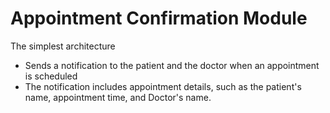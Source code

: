 # Appointment Confirmation Module

The simplest architecture

* Sends a notification to the patient and the doctor when an appointment is scheduled
* The notification includes appointment details, such as the patient's name, appointment time, and Doctor's name.

